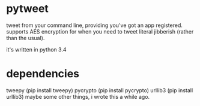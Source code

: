 # pytweet
tweet from your command line, providing you've got an app registered. supports AES encryption for when you need to tweet literal jibberish (rather than the usual).

it's written in python 3.4

# dependencies
tweepy (pip install tweepy)
pycrypto (pip install pycrypto)
urllib3 (pip install urllib3)
maybe some other things, i wrote this a while ago.
